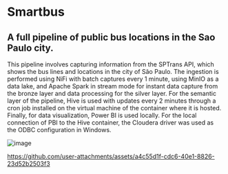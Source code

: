 # Smartbus
## A full pipeline of public bus locations in the Sao Paulo city.

This pipeline involves capturing information from the SPTrans API, which shows the bus lines and locations in the city of São Paulo. The ingestion is performed using NiFi with batch captures every 1 minute, using MinIO as a data lake, and Apache Spark in stream mode for instant data capture from the bronze layer and data processing for the silver layer. For the semantic layer of the pipeline, Hive is used with updates every 2 minutes through a cron job installed on the virtual machine of the container where it is hosted. Finally, for data visualization, Power BI is used locally. For the local connection of PBI to the Hive container, the Cloudera driver was used as the ODBC configuration in Windows.

![image](https://github.com/user-attachments/assets/2f9a7e7a-54a0-454b-aedd-fb4a9254a00c)


https://github.com/user-attachments/assets/a4c55d1f-cdc6-40e1-8826-23d52b2503f3

